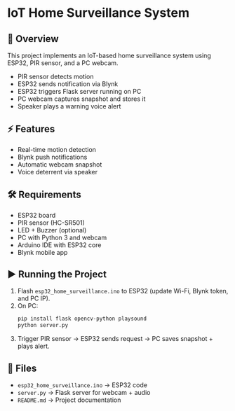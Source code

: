 # IoT Home Surveillance System

## 📌 Overview
This project implements an IoT-based home surveillance system using ESP32, PIR sensor, and a PC webcam.

- PIR sensor detects motion
- ESP32 sends notification via Blynk
- ESP32 triggers Flask server running on PC
- PC webcam captures snapshot and stores it
- Speaker plays a warning voice alert

## ⚡ Features
- Real-time motion detection
- Blynk push notifications
- Automatic webcam snapshot
- Voice deterrent via speaker

## 🛠️ Requirements
- ESP32 board
- PIR sensor (HC-SR501)
- LED + Buzzer (optional)
- PC with Python 3 and webcam
- Arduino IDE with ESP32 core
- Blynk mobile app

## ▶️ Running the Project
1. Flash `esp32_home_surveillance.ino` to ESP32 (update Wi-Fi, Blynk token, and PC IP).
2. On PC:
   ```bash
   pip install flask opencv-python playsound
   python server.py
   ```
3. Trigger PIR sensor → ESP32 sends request → PC saves snapshot + plays alert.

## 📂 Files
- `esp32_home_surveillance.ino` → ESP32 code
- `server.py` → Flask server for webcam + audio
- `README.md` → Project documentation
